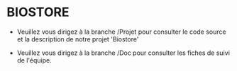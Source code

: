 # BIOSTORE

* Veuillez vous dirigez à la branche /Projet pour consulter le code source et la description de notre projet 'Biostore'

* Veuillez vous dirigez à la branche /Doc pour consulter les fiches de suivi de l'équipe.

